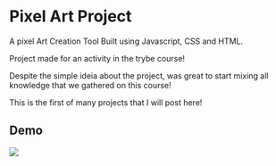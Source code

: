 
# Pixel Art Project

A pixel Art Creation Tool Built using Javascript, CSS and HTML.

Project made for an activity in the trybe course!

Despite the simple ideia about the project, was great to start mixing all knowledge that we gathered on this course!

This is the first of many projects that I will post here!
## Demo

![](https://github.com/luizpereiradev/pixel-art/blob/main/example.gif)
